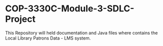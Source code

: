 # COP-3330C-Module-3-SDLC-Project
This Repository will held documentation and Java files where contains the Local Library Patrons Data - LMS system. 
